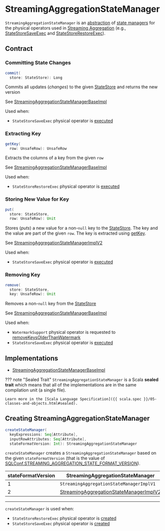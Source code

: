 # StreamingAggregationStateManager

`StreamingAggregationStateManager` is an [abstraction](#contract) of [state managers](#implementations) for the physical operators used in [Streaming Aggregation](index.md) (e.g., [StateStoreSaveExec](../physical-operators/StateStoreSaveExec.md) and [StateStoreRestoreExec](../physical-operators/StateStoreRestoreExec.md)).

## Contract

### <span id="commit"> Committing State Changes

```scala
commit(
  store: StateStore): Long
```

Commits all updates (_changes_) to the given [StateStore](../stateful-stream-processing/StateStore.md) and returns the new version

See [StreamingAggregationStateManagerBaseImpl](StreamingAggregationStateManagerBaseImpl.md#commit)

Used when:

* `StateStoreSaveExec` physical operator is [executed](../physical-operators/StateStoreSaveExec.md#doExecute)

### <span id="getKey"> Extracting Key

```scala
getKey(
  row: UnsafeRow): UnsafeRow
```

Extracts the columns of a key from the given `row`

See [StreamingAggregationStateManagerBaseImpl](StreamingAggregationStateManagerBaseImpl.md#getKey)

Used when:

* `StateStoreRestoreExec` physical operator is [executed](../physical-operators/StateStoreRestoreExec.md#doExecute)

### <span id="put"> Storing New Value for Key

```scala
put(
  store: StateStore,
  row: UnsafeRow): Unit
```

Stores (_puts_) a new value for a non-`null` key to the [StateStore](../stateful-stream-processing/StateStore.md).
The key and the value are part of the given `row`.
The key is extracted using [getKey](#getKey).

See [StreamingAggregationStateManagerImplV2](StreamingAggregationStateManagerImplV2.md#put)

Used when:

* `StateStoreSaveExec` physical operator is [executed](../physical-operators/StateStoreSaveExec.md#doExecute)

### <span id="remove"> Removing Key

```scala
remove(
  store: StateStore,
  key: UnsafeRow): Unit
```

Removes a non-`null` key from the [StateStore](../stateful-stream-processing/StateStore.md)

See [StreamingAggregationStateManagerBaseImpl](StreamingAggregationStateManagerBaseImpl.md#remove)

Used when:

* `WatermarkSupport` physical operator is requested to [removeKeysOlderThanWatermark](../physical-operators/WatermarkSupport.md#removeKeysOlderThanWatermark)
* `StateStoreSaveExec` physical operator is [executed](../physical-operators/StateStoreSaveExec.md#doExecute)

## Implementations

* [StreamingAggregationStateManagerBaseImpl](StreamingAggregationStateManagerBaseImpl.md)

??? note "Sealed Trait"
    `StreamingAggregationStateManager` is a Scala **sealed trait** which means that all of the implementations are in the same compilation unit (a single file).

    Learn more in the [Scala Language Specification]({{ scala.spec }}/05-classes-and-objects.html#sealed).

## <span id="createStateManager"> Creating StreamingAggregationStateManager

```scala
createStateManager(
  keyExpressions: Seq[Attribute],
  inputRowAttributes: Seq[Attribute],
  stateFormatVersion: Int): StreamingAggregationStateManager
```

`createStateManager` creates a `StreamingAggregationStateManager` based on the given `stateFormatVersion` (that is the value of [SQLConf.STREAMING_AGGREGATION_STATE_FORMAT_VERSION](../SQLConf.md#STREAMING_AGGREGATION_STATE_FORMAT_VERSION)).

stateFormatVersion | StreamingAggregationStateManager
-------------------|----------
 1 | `StreamingAggregationStateManagerImplV1`
 2 | [StreamingAggregationStateManagerImplV2](StreamingAggregationStateManagerImplV2.md)

---

`createStateManager` is used when:

* `StateStoreRestoreExec` physical operator is [created](../physical-operators/StateStoreRestoreExec.md#stateManager)
* `StateStoreSaveExec` physical operator is [created](../physical-operators/StateStoreSaveExec.md#stateManager)
